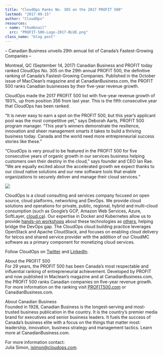 ```yaml
---
title: "CloudOps Ranks No. 305 on the 2017 PROFIT 500"
lastmod: "2017-09-15"
author: "CloudOps"
resources:
- name: "thumbnail"
  src: "PROFIT-500-Logo-2017-BLUE.png"
class_name: "blog post"
---
```


<p>– Canadian Business unveils 29th annual list of Canada’s Fastest-Growing Companies –</p>

<p>Montreal, QC (September 14, 2017) Canadian Business and PROFIT today ranked CloudOps No. 305 on the 29th annual PROFIT 500, the definitive ranking of Canada’s Fastest-Growing Companies. Published in the October issue of MacClean’s magazine and at CanadianBusiness.com, the PROFIT 500 ranks Canadian businesses by their five-year revenue growth.</p>

<p>CloudOps made the 2017 PROFIT 500 list with five-year revenue growth of 193%, up from position 356 from last year. This is the fifth consecutive year that CloudOps has been ranked.</p>

<p>“It is never easy to earn a spot on the PROFIT 500, but this year’s applicant pool was the most competitive yet,” says Deborah Aarts, PROFIT 500 program manager. “This year’s winners demonstrate the resilience, innovation and sheer management smarts it takes to build a thriving business today. Canada and the world need more entrepreneurial success stories like these.”</p>

<p>“CloudOps is very proud to be featured in the PROFIT 500 for five consecutive years of organic growth in our services business helping customers own their destiny in the cloud,” says founder and CEO Ian Rae. “We are equally excited about the accelerated growth we expect thanks to our cloud native solutions and our new software tools that enable organizations to securely deliver and manage their cloud services.“</p>

<img src="/images/blog/post/CloudOps_team.png" class="main-blog-image">

<p>CloudOps is a cloud consulting and services company focused on open source, cloud platforms, networking and DevOps. We provide cloud solutions and operations for private, public, regional, hybrid and multi-cloud consumption (such as Google’s GCP, Amazon Web Services, Azure, SoftLayer, <a href="https://cloud.ca" target="_blank">cloud.ca</a>). Our expertise in Docker and Kubernetes allow us to provide <a href="https://www.cloudops.com/docker-and-kubernetes-workshops/" target="_blank">hands-on workshops</a> about these technologies as <a href="https://www.cloudops.com/openstack-workshop/" target="_blank">others</a>, helping bridge the DevOps gap. The CloudOps cloud building practice leverages OpenStack and Apache CloudStack, and focuses on enabling cloud delivery for telcos and shared service provider with the addition of our CloudMC software as a primary component for monetizing cloud services.</p>

<p>Follow CloudOps on <a href="https://twitter.com/CloudOps_" target="_blank">Twitter</a> and <a href="https://ca.linkedin.com/company/cloudops" target="_blank">LinkedIn</a>.</p>

<p>About the PROFIT 500<br> For 29 years, the PROFIT 500 has been Canada’s most respectable and influential ranking of entrepreneurial achievement. Developed by PROFIT and now published in Maclean’s magazine and at CanadianBusiness.com, the PROFIT 500 ranks Canadian companies on five-year revenue growth. For more information on the ranking visit <a href="http://www.canadianbusiness.com/profit-500-canadas-fastest-growing-companies/" target="_blank">PROFIT500.com</a> or CanadianBusiness.com.</p>

<p>About Canadian Business<br> Founded in 1928, Canadian Business is the longest-serving and most-trusted business publication in the country. It is the country’s premier media brand for executives and senior business leaders. It fuels the success of Canada’s business elite with a focus on the things that matter most: leadership, innovation, business strategy and management tactics. Learn more at CanadianBusiness.com.</p>

<p>For more information contact:<br> Julia Simon, <a href="mailto:jsimon@cloudops.com">jsimon@cloudops.com</a>.</p>